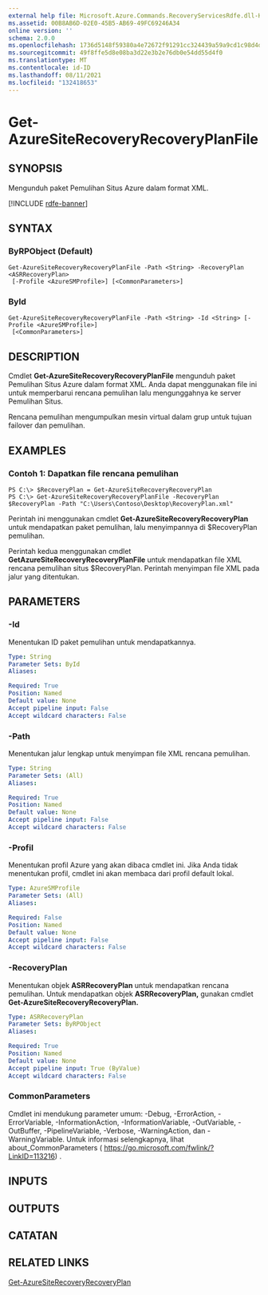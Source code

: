 ```yaml
---
external help file: Microsoft.Azure.Commands.RecoveryServicesRdfe.dll-Help.xml
ms.assetid: 00B8AB6D-02E0-45B5-AB69-49FC69246A34
online version: ''
schema: 2.0.0
ms.openlocfilehash: 1736d5148f59380a4e72672f91291cc324439a59a9cd1c98d4d2eac69bbded1b
ms.sourcegitcommit: 49f8ffe5d8e08ba3d22e3b2e76db0e54dd55d4f0
ms.translationtype: MT
ms.contentlocale: id-ID
ms.lasthandoff: 08/11/2021
ms.locfileid: "132418653"
---
```

# Get-AzureSiteRecoveryRecoveryPlanFile

## SYNOPSIS
Mengunduh paket Pemulihan Situs Azure dalam format XML.

[!INCLUDE [rdfe-banner](../../includes/rdfe-banner.md)]

## SYNTAX

### ByRPObject (Default)
```
Get-AzureSiteRecoveryRecoveryPlanFile -Path <String> -RecoveryPlan <ASRRecoveryPlan>
 [-Profile <AzureSMProfile>] [<CommonParameters>]
```

### ById
```
Get-AzureSiteRecoveryRecoveryPlanFile -Path <String> -Id <String> [-Profile <AzureSMProfile>]
 [<CommonParameters>]
```

## DESCRIPTION
Cmdlet **Get-AzureSiteRecoveryRecoveryPlanFile** mengunduh paket Pemulihan Situs Azure dalam format XML.
Anda dapat menggunakan file ini untuk memperbarui rencana pemulihan lalu mengunggahnya ke server Pemulihan Situs.

Rencana pemulihan mengumpulkan mesin virtual dalam grup untuk tujuan failover dan pemulihan.

## EXAMPLES

### Contoh 1: Dapatkan file rencana pemulihan
```
PS C:\> $RecoveryPlan = Get-AzureSiteRecoveryRecoveryPlan 
PS C:\> Get-AzureSiteRecoveryRecoveryPlanFile -RecoveryPlan $RecoveryPlan -Path "C:\Users\Contoso\Desktop\RecoveryPlan.xml"
```

Perintah ini menggunakan cmdlet **Get-AzureSiteRecoveryRecoveryPlan** untuk mendapatkan paket pemulihan, lalu menyimpannya di $RecoveryPlan pemulihan.

Perintah kedua menggunakan cmdlet **GetAzureSiteRecoveryRecoveryPlanFile** untuk mendapatkan file XML rencana pemulihan situs $RecoveryPlan.
Perintah menyimpan file XML pada jalur yang ditentukan.

## PARAMETERS

### -Id
Menentukan ID paket pemulihan untuk mendapatkannya.

```yaml
Type: String
Parameter Sets: ById
Aliases: 

Required: True
Position: Named
Default value: None
Accept pipeline input: False
Accept wildcard characters: False
```

### -Path
Menentukan jalur lengkap untuk menyimpan file XML rencana pemulihan.

```yaml
Type: String
Parameter Sets: (All)
Aliases: 

Required: True
Position: Named
Default value: None
Accept pipeline input: False
Accept wildcard characters: False
```

### -Profil
Menentukan profil Azure yang akan dibaca cmdlet ini.
Jika Anda tidak menentukan profil, cmdlet ini akan membaca dari profil default lokal.

```yaml
Type: AzureSMProfile
Parameter Sets: (All)
Aliases: 

Required: False
Position: Named
Default value: None
Accept pipeline input: False
Accept wildcard characters: False
```

### -RecoveryPlan
Menentukan objek **ASRRecoveryPlan** untuk mendapatkan rencana pemulihan.
Untuk mendapatkan objek **ASRRecoveryPlan,** gunakan cmdlet **Get-AzureSiteRecoveryRecoveryPlan.**

```yaml
Type: ASRRecoveryPlan
Parameter Sets: ByRPObject
Aliases: 

Required: True
Position: Named
Default value: None
Accept pipeline input: True (ByValue)
Accept wildcard characters: False
```

### CommonParameters
Cmdlet ini mendukung parameter umum: -Debug, -ErrorAction, -ErrorVariable, -InformationAction, -InformationVariable, -OutVariable, -OutBuffer, -PipelineVariable, -Verbose, -WarningAction, dan -WarningVariable. Untuk informasi selengkapnya, lihat about_CommonParameters ( https://go.microsoft.com/fwlink/?LinkID=113216) .

## INPUTS

## OUTPUTS

## CATATAN

## RELATED LINKS

[Get-AzureSiteRecoveryRecoveryPlan](./Get-AzureSiteRecoveryRecoveryPlan.md)


